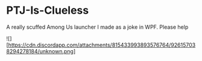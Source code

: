 # PTJ-Is-Clueless
A really scuffed Among Us launcher I made as a joke in WPF. Please help

![][https://cdn.discordapp.com/attachments/815433993893576764/926157038294278184/unknown.png]
